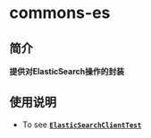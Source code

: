 # commons-es

## 简介
**提供对ElasticSearch操作的封装**

## 使用说明
- To see [**`ElasticSearchClientTest`**](https://github.com/ponfee/commons-es/blob/master/src/test/java/code/ponfee/es/ElasticSearchClientTest.java)
